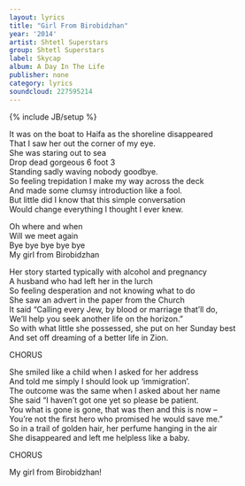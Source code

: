 ```yaml
---
layout: lyrics
title: "Girl From Birobidzhan"
year: '2014'
artist: Shtetl Superstars
group: Shtetl Superstars
label: Skycap
album: A Day In The Life
publisher: none
category: lyrics
soundcloud: 227595214
---
```

{% include JB/setup %}


It was on the boat to Haifa as the shoreline disappeared    
That I saw her out the corner of my eye.    
She was staring out to sea    
Drop dead gorgeous 6 foot 3    
Standing sadly waving nobody goodbye.    
So feeling trepidation I make my way across the deck    
And made some clumsy introduction like a fool.    
But little did I know that this simple conversation    
Would change everything I thought I ever knew.    
    
Oh where and when    
Will we meet again    
Bye bye bye bye bye     
My girl from Birobidzhan    
    
Her story started typically with alcohol and pregnancy    
A husband who had left her in the lurch    
So feeling desperation and not knowing what to do    
She saw an advert in the paper from the Church    
It said “Calling every Jew, by blood or marriage that’ll do,    
We’ll help you seek another life on the horizon.”    
So with what little she possessed, she put on her Sunday best    
And set off dreaming of a better life in Zion.    
    
CHORUS    
    
She smiled like a child when I asked for her address    
And told me simply I should look up ‘immigration’.    
The outcome was the same when I asked about her name    
She said “I haven’t got one yet so please be patient.    
You what is gone is gone, that was then and this is now –    
You’re not the first hero who promised he would save me.”    
So in a trail of golden hair, her perfume hanging in the air    
She disappeared and left me helpless like a baby.    
    
CHORUS    
    
My girl from Birobidzhan!